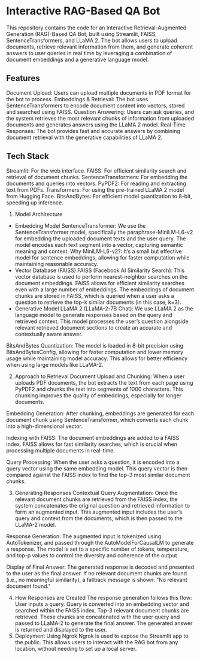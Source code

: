 # Interactive RAG-Based QA Bot
This repository contains the code for an Interactive Retrieval-Augmented Generation (RAG)-Based QA Bot, built using Streamlit, FAISS, SentenceTransformers, and LLaMA 2. The bot allows users to upload documents, retrieve relevant information from them, and generate coherent answers to user queries in real time by leveraging a combination of document embeddings and a generative language model.

## Features
Document Upload: Users can upload multiple documents in PDF format for the bot to process.
Embeddings & Retrieval: The bot uses SentenceTransformers to encode document content into vectors, stored and searched using FAISS.
Question Answering: Users can ask queries, and the system retrieves the most relevant chunks of information from uploaded documents and generates answers using the LLaMA 2 model.
Real-Time Responses: The bot provides fast and accurate answers by combining document retrieval with the generative capabilities of LLaMA 2.
## Tech Stack
Streamlit: For the web interface.
FAISS: For efficient similarity search and retrieval of document chunks.
SentenceTransformers: For embedding the documents and queries into vectors.
PyPDF2: For reading and extracting text from PDFs.
Transformers: For using the pre-trained LLaMA 2 model from Hugging Face.
BitsAndBytes: For efficient model quantization to 8-bit, speeding up inference.



1. Model Architecture
- Embedding Model
SentenceTransformer: We use the SentenceTransformer model, specifically the paraphrase-MiniLM-L6-v2 for embedding the uploaded document texts and the user query. The model encodes each text segment into a vector, capturing semantic meaning and context.
Why MiniLM-L6-v2?: It’s a small but effective model for sentence embeddings, allowing for faster computation while maintaining reasonable accuracy.
-  Vector Database (FAISS)
FAISS (Facebook AI Similarity Search): This vector database is used to perform nearest-neighbor searches on the document embeddings. FAISS allows for efficient similarity searches even with a large number of embeddings.
The embeddings of document chunks are stored in FAISS, which is queried when a user asks a question to retrieve the top-k similar documents (in this case, k=3).
- Generative Model
LLaMA 2 (LLaMA-2-7B Chat): We use LLaMA 2 as the language model to generate responses based on the query and retrieved context. This model processes the user’s question alongside relevant retrieved document sections to create an accurate and contextually aware answer.

BitsAndBytes Quantization: The model is loaded in 8-bit precision using BitsAndBytesConfig, allowing for faster computation and lower memory usage while maintaining model accuracy. This allows for better efficiency when using large models like LLaMA-2.

2. Approach to Retrieval
Document Upload and Chunking: When a user uploads PDF documents, the bot extracts the text from each page using PyPDF2 and chunks the text into segments of 1000 characters. This chunking improves the quality of embeddings, especially for longer documents.

Embedding Generation: After chunking, embeddings are generated for each document chunk using SentenceTransformer, which converts each chunk into a high-dimensional vector.

Indexing with FAISS: The document embeddings are added to a FAISS index. FAISS allows for fast similarity searches, which is crucial when processing multiple documents in real-time.

Query Processing: When the user asks a question, it is encoded into a query vector using the same embedding model. This query vector is then compared against the FAISS index to find the top-3 most similar document chunks.

3. Generating Responses
Contextual Query Augmentation: Once the relevant document chunks are retrieved from the FAISS index, the system concatenates the original question and retrieved information to form an augmented input. This augmented input includes the user’s query and context from the documents, which is then passed to the LLaMA-2 model.

Response Generation: The augmented input is tokenized using AutoTokenizer, and passed through the AutoModelForCausalLM to generate a response. The model is set to a specific number of tokens, temperature, and top-p values to control the diversity and coherence of the output.

Display of Final Answer: The generated response is decoded and presented to the user as the final answer. If no relevant document chunks are found (i.e., no meaningful similarity), a fallback message is shown: "No relevant document found."

4. How Responses are Created
The response generation follows this flow:
User inputs a query.
Query is converted into an embedding vector and searched within the FAISS index.
Top-3 relevant document chunks are retrieved.
These chunks are concatenated with the user query and passed to LLaMA-2 to generate the final answer.
The generated answer is returned and displayed to the user.
5. Deployment Using Ngrok
Ngrok is used to expose the Streamlit app to the public. This allows users to interact with the RAG bot from any location, without needing to set up a local server.
